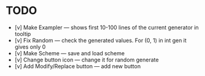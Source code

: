 ﻿# TODO

* [v] Make Exampler — shows first 10-100 lines of the current generator in tooltip
* [v] Fix Random — check the generated values. For (0, 1) in int gen it gives only 0
* [v] Make Scheme — save and load scheme
* [v] Change button icon — change it for random generate
* [v] Add Modify/Replace button — add new button
